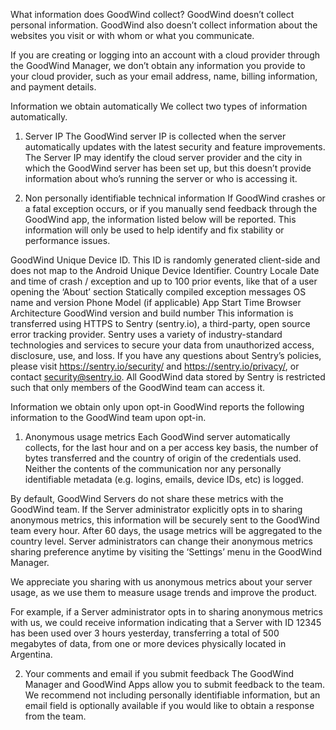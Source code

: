 What information does GoodWind collect?
GoodWind doesn’t collect personal information. GoodWind also doesn’t collect information about the websites you visit or with whom or what you communicate.

If you are creating or logging into an account with a cloud provider through the GoodWind Manager, we don’t obtain any information you provide to your cloud provider, such as your email address, name, billing information, and payment details.

Information we obtain automatically
We collect two types of information automatically.

1. Server IP
The GoodWind server IP is collected when the server automatically updates with the latest security and feature improvements. The Server IP may identify the cloud server provider and the city in which the GoodWind server has been set up, but this doesn’t provide information about who’s running the server or who is accessing it.

2. Non personally identifiable technical information
If GoodWind crashes or a fatal exception occurs, or if you manually send feedback through the GoodWind app, the information listed below will be reported. This information will only be used to help identify and fix stability or performance issues.

GoodWind Unique Device ID. This ID is randomly generated client-side and does not map to the Android Unique Device Identifier.
Country
Locale
Date and time of crash / exception and up to 100 prior events, like that of a user opening the ‘About’ section
Statically compiled exception messages
OS name and version
Phone Model (if applicable)
App Start Time
Browser
Architecture
GoodWind version and build number
This information is transferred using HTTPS to Sentry (sentry.io), a third-party, open source error tracking provider. Sentry uses a variety of industry-standard technologies and services to secure your data from unauthorized access, disclosure, use, and loss. If you have any questions about Sentry’s policies, please visit https://sentry.io/security/ and https://sentry.io/privacy/, or contact security@sentry.io. All GoodWind data stored by Sentry is restricted such that only members of the GoodWind team can access it.

Information we obtain only upon opt-in
GoodWind reports the following information to the GoodWind team upon opt-in.

1. Anonymous usage metrics
Each GoodWind server automatically collects, for the last hour and on a per access key basis, the number of bytes transferred and the country of origin of the credentials used. Neither the contents of the communication nor any personally identifiable metadata (e.g. logins, emails, device IDs, etc) is logged.

By default, GoodWind Servers do not share these metrics with the GoodWind team. If the Server administrator explicitly opts in to sharing anonymous metrics, this information will be securely sent to the GoodWind team every hour. After 60 days, the usage metrics will be aggregated to the country level. Server administrators can change their anonymous metrics sharing preference anytime by visiting the ‘Settings’ menu in the GoodWind Manager.

We appreciate you sharing with us anonymous metrics about your server usage, as we use them to measure usage trends and improve the product.

For example, if a Server administrator opts in to sharing anonymous metrics with us, we could receive information indicating that a Server with ID 12345 has been used over 3 hours yesterday, transferring a total of 500 megabytes of data, from one or more devices physically located in Argentina.

2. Your comments and email if you submit feedback
The GoodWind Manager and GoodWind Apps allow you to submit feedback to the team. We recommend not including personally identifiable information, but an email field is optionally available if you would like to obtain a response from the team.
